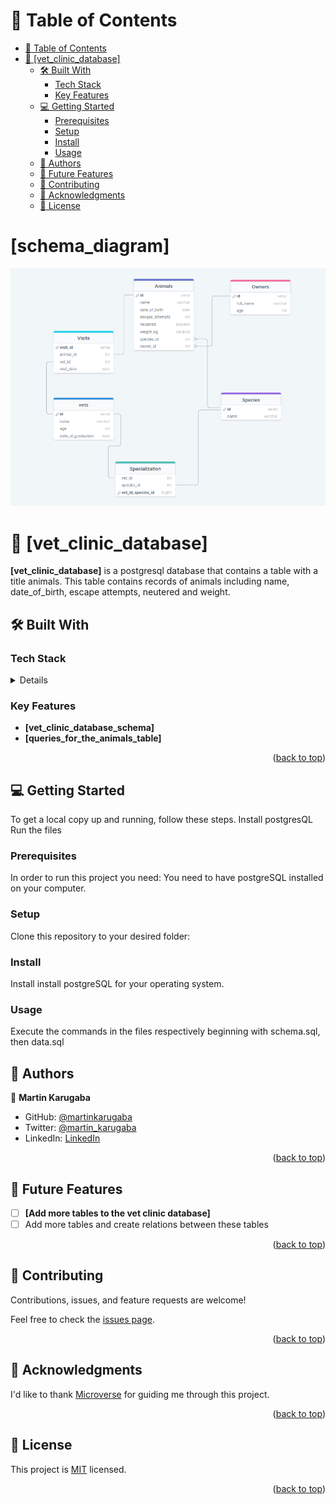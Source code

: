 <!-- TABLE OF CONTENTS -->

# 📗 Table of Contents

- [📗 Table of Contents](#-table-of-contents)
- [📖 \[vet\_clinic\_database\] ](#-vet_clinic_database-)
  - [🛠 Built With ](#-built-with-)
    - [Tech Stack ](#tech-stack-)
    - [Key Features ](#key-features-)
  - [💻 Getting Started ](#-getting-started-)
    - [Prerequisites](#prerequisites)
    - [Setup](#setup)
    - [Install](#install)
    - [Usage](#usage)
  - [👥 Authors ](#-authors-)
  - [🔭 Future Features ](#-future-features-)
  - [🤝 Contributing ](#-contributing-)
  - [🙏 Acknowledgments ](#-acknowledgments-)
  - [📝 License ](#-license-)


# [schema_diagram]

![Database Schema Diagram](./schema-diagram.png)

<!-- PROJECT DESCRIPTION -->

# 📖 [vet_clinic_database] <a name="about-project"></a>


**[vet_clinic_database]** is a postgresql database that contains a table with a title animals. This table contains records of animals including name, date_of_birth, escape attempts, neutered and weight. 


## 🛠 Built With <a name="built-with"></a>

### Tech Stack <a name="tech-stack"></a>

<details>
  <ul>
    <li><a href="https://www.postgresql.org/">postreSQL</a></li>
  </ul>
</details>

<!-- Features -->

### Key Features <a name="key-features"></a>

- **[vet_clinic_database_schema]**
- **[queries_for_the_animals_table]**

<p align="right">(<a href="#readme-top">back to top</a>)</p>

<!-- GETTING STARTED -->

## 💻 Getting Started <a name="getting-started"></a>

To get a local copy up and running, follow these steps.
Install postgresQL
Run the files
### Prerequisites

In order to run this project you need: 
You need to have postgreSQL installed on your computer.

<!--
Example command:

```sh
 gem install rails
```
 -->

### Setup

Clone this repository to your desired folder:

<!--
Example commands:

```sh
  cd my-folder
  git clone git@github.com:myaccount/my-project.git
```
--->

### Install

Install install postgreSQL for your operating system.

<!--
Example command:

```sh
  cd my-project
  gem install
```
--->

### Usage

Execute the commands in the files respectively beginning with schema.sql, then data.sql


<!-- AUTHORS -->

## 👥 Authors <a name="authors"></a>

👤 **Martin Karugaba**

- GitHub: [@martinkarugaba](https://github.com/martinkarugaba)
- Twitter: [@martin_karugaba](https://twitter.com/martin_karugaba)
- LinkedIn: [LinkedIn](https://linkedin.com/in/martinkarugaba)

<p align="right">(<a href="#readme-top">back to top</a>)</p>

<!-- FUTURE FEATURES -->

## 🔭 Future Features <a name="future-features"></a>

- [ ] **[Add more tables to the vet clinic database]**
- [ ] Add more tables and create relations between these tables

<p align="right">(<a href="#readme-top">back to top</a>)</p>

<!-- CONTRIBUTING -->

## 🤝 Contributing <a name="contributing"></a>

Contributions, issues, and feature requests are welcome!

Feel free to check the [issues page](../../issues/).

<p align="right">(<a href="#readme-top">back to top</a>)</p>

<!-- ACKNOWLEDGEMENTS -->

## 🙏 Acknowledgments <a name="acknowledgements"></a>

I'd like to thank [Microverse](https://www.microverse.org/) for guiding me through this project.


<p align="right">(<a href="#readme-top">back to top</a>)</p>

<!-- LICENSE -->

## 📝 License <a name="license"></a>

This project is [MIT](./LICENSE) licensed.

<p align="right">(<a href="#readme-top">back to top</a>)</p>
